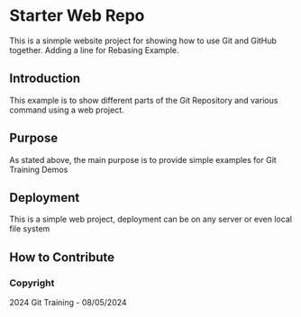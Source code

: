 # Starter Web Repo
This is a sinmple website project for showing how to use Git and GitHub together. Adding a line for Rebasing Example.
## Introduction
This example is to show different parts of the Git Repository and various command using a web project.
## Purpose
As stated above, the main purpose is to provide simple examples for Git Training Demos
## Deployment
This is a simple web project, deployment can be on any server or even local file system
## How to Contribute
### Copyright
2024 Git Training - 08/05/2024